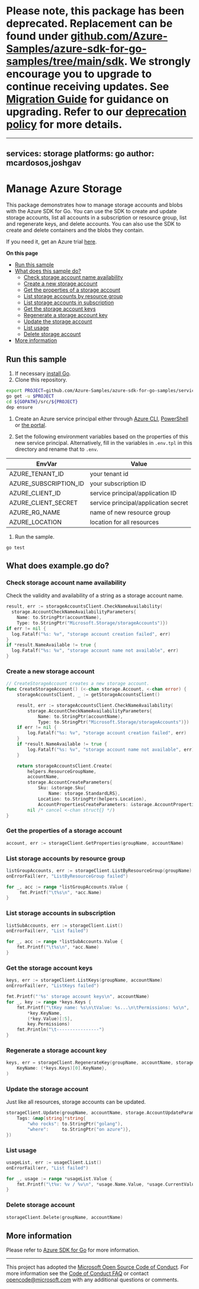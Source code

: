 # Please note, this package has been deprecated. Replacement can be found under [github.com/Azure-Samples/azure-sdk-for-go-samples/tree/main/sdk](https://github.com/Azure-Samples/azure-sdk-for-go-samples/tree/main/sdk/). We strongly encourage you to upgrade to continue receiving updates. See [Migration Guide](https://aka.ms/azsdk/golang/t2/migration) for guidance on upgrading. Refer to our [deprecation policy](https://azure.github.io/azure-sdk/policies_support.html) for more details.

---
services: storage
platforms: go
author: mcardosos,joshgav
---

# Manage Azure Storage

This package demonstrates how to manage storage accounts and blobs with the Azure SDK for Go. You can use the SDK to create and update storage accounts, list all accounts in a subscription or resource group, list and regenerate keys, and delete accounts. You can also use the SDK to create and delete containers and the blobs they contain.

If you need it, get an Azure trial [here](https://azure.microsoft.com/pricing/free-trial).

**On this page**

- [Run this sample](#run)
- [What does this sample do?](#sample)
    - [Check storage account name availability](#check)
    - [Create a new storage account](#createsa)
    - [Get the properties of a storage account](#get)
    - [List storage accounts by resource group](#listsarg)
    - [List storage accounts in subscription](#listsasyb)
    - [Get the storage account keys](#getkeys)
    - [Regenerate a storage account key](#regenkey)
    - [Update the storage account](#update)
    - [List usage](#listusage)
    - [Delete storage account](#delete)
- [More information](#info)

<a id="run"></a>

## Run this sample

1. If necessary [install Go](https://golang.org/dl/).
1. Clone this repository.

  ```bash
  export PROJECT=github.com/Azure-Samples/azure-sdk-for-go-samples/services/storage
  go get -u $PROJECT
  cd ${GOPATH}/src/${PROJECT}
  dep ensure
  ```
1. Create an Azure service principal either through
    [Azure CLI](https://azure.microsoft.com/documentation/articles/resource-group-authenticate-service-principal-cli/),
    [PowerShell](https://azure.microsoft.com/documentation/articles/resource-group-authenticate-service-principal/)
    or [the portal](https://azure.microsoft.com/documentation/articles/resource-group-create-service-principal-portal/).

1. Set the following environment variables based on the properties of this new service principal. Alternatively, fill in the variables in `.env.tpl` in this directory and rename that to `.env`.

  |EnvVar | Value|
  |-------|------|
  |AZURE_TENANT_ID|your tenant id|
  |AZURE_SUBSCRIPTION_ID|your subscription ID|
  |AZURE_CLIENT_ID|service principal/application ID|
  |AZURE_CLIENT_SECRET|service principal/application secret|
  |AZURE_RG_NAME|name of new resource group|
  |AZURE_LOCATION|location for all resources|

1. Run the sample.

```
go test
```

<a id="sample"></a>

## What does example.go do?

<a id="check"></a>

### Check storage account name availability

Check the validity and availability of a string as a storage account name.

```go
result, err := storageAccountsClient.CheckNameAvailability(
  storage.AccountCheckNameAvailabilityParameters{
    Name: to.StringPtr(accountName),
    Type: to.StringPtr("Microsoft.Storage/storageAccounts")})
if err != nil {
  log.Fatalf("%s: %v", "storage account creation failed", err)
}
if *result.NameAvailable != true {
  log.Fatalf("%s: %v", "storage account name not available", err)
}
```

<a id="createsa"></a>

### Create a new storage account

```go
// CreateStorageAccount creates a new storage account.
func CreateStorageAccount() (<-chan storage.Account, <-chan error) {
	storageAccountsClient, _ := getStorageAccountsClient()

	result, err := storageAccountsClient.CheckNameAvailability(
		storage.AccountCheckNameAvailabilityParameters{
			Name: to.StringPtr(accountName),
			Type: to.StringPtr("Microsoft.Storage/storageAccounts")})
	if err != nil {
		log.Fatalf("%s: %v", "storage account creation failed", err)
	}
	if *result.NameAvailable != true {
		log.Fatalf("%s: %v", "storage account name not available", err)
	}

	return storageAccountsClient.Create(
		helpers.ResourceGroupName,
		accountName,
		storage.AccountCreateParameters{
			Sku: &storage.Sku{
				Name: storage.StandardLRS},
			Location: to.StringPtr(helpers.Location),
			AccountPropertiesCreateParameters: &storage.AccountPropertiesCreateParameters{}},
		nil /* cancel <-chan struct{} */)
}
```

<a id="get"></a>

### Get the properties of a storage account

```go
account, err := storageClient.GetProperties(groupName, accountName)
```

<a id="listsarg"></a>

### List storage accounts by resource group

```go
listGroupAccounts, err := storageClient.ListByResourceGroup(groupName)
onErrorFail(err, "ListByResourceGroup failed")

for _, acc := range *listGroupAccounts.Value {
     fmt.Printf("\t%s\n", *acc.Name)
}
```

<a id="listsasub"></a>

### List storage accounts in subscription

```go
listSubAccounts, err := storageClient.List()
onErrorFail(err, "List failed")

for _, acc := range *listSubAccounts.Value {
    fmt.Printf("\t%s\n", *acc.Name)
}
```

<a id="getkeys"></a>

### Get the storage account keys

```go
keys, err := storageClient.ListKeys(groupName, accountName)
onErrorFail(err, "ListKeys failed")

fmt.Printf("'%s' storage account keys\n", accountName)
for _, key := range *keys.Keys {
    fmt.Printf("\tKey name: %s\n\tValue: %s...\n\tPermissions: %s\n",
        *key.KeyName,
        (*key.Value)[:5],
        key.Permissions)
    fmt.Println("\t----------------")
}
```

<a id="regenkey"></a>

### Regenerate a storage account key

```go
keys, err = storageClient.RegenerateKey(groupName, accountName, storage.AccountRegenerateKeyParameters{
    KeyName: (*keys.Keys)[0].KeyName},
)
```

<a id="update"></a>

### Update the storage account

Just like all resources, storage accounts can be updated.

```go
storageClient.Update(groupName, accountName, storage.AccountUpdateParameters{
    Tags: &map[string]*string{
        "who rocks": to.StringPtr("golang"),
        "where":     to.StringPtr("on azure")},
})
```

<a id="listusage"></a>

### List usage

```go
usageList, err := usageClient.List()
onErrorFail(err, "List failed")

for _, usage := range *usageList.Value {
    fmt.Printf("\t%v: %v / %v\n", *usage.Name.Value, *usage.CurrentValue, *usage.Limit)
}
```

<a id="delete"></a>

### Delete storage account

```go
storageClient.Delete(groupName, accountName)
```

<a id="info"></a>

## More information

Please refer to [Azure SDK for Go](https://github.com/Azure/azure-sdk-for-go) for more information.
***

This project has adopted the [Microsoft Open Source Code of Conduct](https://opensource.microsoft.com/codeofconduct/). For more information see the [Code of Conduct FAQ](https://opensource.microsoft.com/codeofconduct/faq/) or contact [opencode@microsoft.com](mailto:opencode@microsoft.com) with any additional questions or comments.